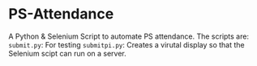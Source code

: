 # PS-Attendance
A Python & Selenium Script to automate PS attendance.
The scripts are:
`submit.py`: For testing
`submitpi.py`: Creates a virutal display so that the Selenium scipt can run on a server.
